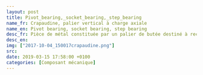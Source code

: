 ```yaml
---
layout: post
title: Pivot_bearing,_socket_bearing,_step_bearing
name_fr: Crapaudine, palier vertical à charge axiale
name_en: Pivot bearing, socket bearing, step bearing
desc_fr: Pièce de métal constituée par un palier de butée destiné à recevoir l'extrémité du pivot d'un arbre vertical et un palier de guidage destiné à absorber les efforts radiaux. Le but est de permettre la rotation d'un arbre dont la charge est dans le prolongement de son axe.
desc_en: 
img: ["2017-10-04_150017crapaudine.png"]
src: 
date: 2019-03-15 17:58:00 +0100
categories: [Composant mécanique]
---
```

